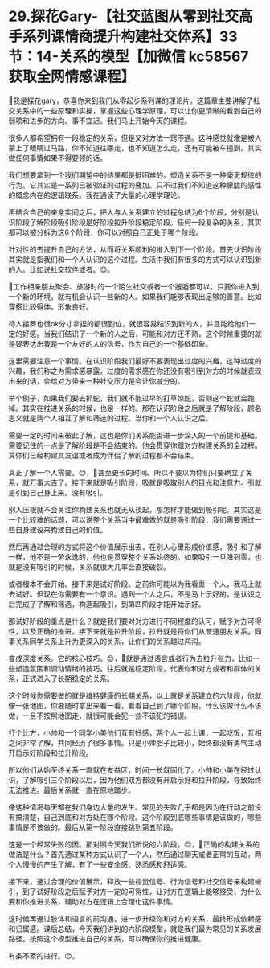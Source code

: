 # 29.探花Gary-【社交蓝图从零到社交高手系列课情商提升构建社交体系】33节：14-关系的模型【加微信 kc58567 获取全网情感课程】

🎼我是探花gary，恭喜你来到我们从零起步系列课的理论片。这篇章主要讲解了社交关系中的一些原理和实操，掌握这些心理学原理，可以让你更清晰的看到自己的弱项和进步的方向。事不宜迟。我们马上开始今天的课程。

很多人都希望拥有一段稳定的关系，但是又对方法一窍不通。这种感觉就像是被人蒙上了眼睛过马路，你不知道往哪走，也不知道怎么走，还有可能被车撞到。其实做任何事情如果不得要领的话。

我们想要拿到一个我们期望中的结果都是挺困难的。塑造关系不是一种毫无规律的行为。它其实是一系列已被验证的过程的叠加。只不过我们不知道这种朦胧的感性的概念内在的逻辑联系。我在通读了大量的心理学理论。

再结合自己的亲身实间之后，把人与人关系建立的过程总结为6个阶段，分别是认识阶段了解阶段吸引阶段是好阶段拉升阶段稳定阶段。任何一段复杂的关系，其实都可以被分拆为这6个阶段，你可以对照自己正处于哪个阶段。

针对性的去提升自己的方法，从而将关系顺利的推入到下一个阶段。首先认识阶段其实就是指我们和一个人认识的这个过程。生活中我们有很多的方式可以认识到新的人。比如说社交软件或者。😊。

🎼工作相亲朋友聚会、旅游时的一个陌生社交或者一个邂逅都可以。只要你进入到一个新的环境，就有机会认识一些新的人。如果我们能够表现出足够的善意。比如穿搭比较得体，形象良好。

待人接舞也很ok分寸拿捏的都很到位，就很容易结识到新的人，并且能给他们一定的好感。当我们结识了一个新的人之后，可能和对方还不熟，这个时候重要的就是要表达出我是一个友好的人的信号，作为自己的一个基础印象。

这里需要注意一个事情。在认识阶段我们最好不要表现出过度的兴趣，这种过度的兴趣，我们称之为需求感暴露，过度的需求感在你还没有吸引到对方的时候就表现出来的话，会给对方带来一种社交压力是会让你减分的。

举个例子，如果我们要去抓蛇，我们就不能过早的打草惊蛇，否则这个蛇就会跑掉。其实在推进关系的时候，也是一样的。那在认识阶段之后就是了解阶段，顾名思义就是两个人相互了解和筛选的过程。当你和一个人认识之后。

需要一定的时间来彼此了解，这也是你们关系能否进一步深入的一个前提和基础。需要记住的一点是了解阶段是不会结束的。他会贯穿你跟对方构建关系的全过程。算你们已经构建其友谊或者成为伴侣了解的过程都不会结束。

真正了解一个人需要。😊，🎼甚至更长的时间。所以不要以为你们只要确立了关系，就万事大吉了。接下来就是吸引阶段，吸就是吸取别人的目光和注意力。引就是引到自己身上来。没有吸引。

别人压根就不会关注你构建关系也就无从谈起，那怎样才能做到吸引呢。其实这是一个比较难的话题，可以说整个关系当中最难做的就是吸引阶段，我们需要通过一些自身建设来构建自己的价值。

然后再通过合理的方式将这个价值展示出去，在别人心里形成价值感，吸引和了解一样，他不是一劳永逸的，他也是贯穿整个关系始终的。如果吸引一旦降到零，也就是没有吸引的时候，关系就很大几率会直接破裂。

或者根本不会开始。接下来是试好阶段。之前你可能以为我看重一个人，我马上就去试好。但现在你需要有一个意识。遇到一个人之后，不是马上示好的，是认识之后完成了了解和筛选，构造起吸引，到第四阶段才能开始示好。

那试好阶段的重点是什么？就是我们要对对方进行不同程度的认可，赋予对方可得性，以及正确的推进。接下来就是拉升阶段，拉升就是将你们从普通朋友关系。同事关系同学关系上升为更深入的关系，让你们的关系越过鸿沟。

变成深度关系。它的核心技巧。😊，🎼就是通过语言或者行为去拉升张力，比如一些塑造氛围和调动情绪的技巧。往后就是稳定阶段，代表你和对方或者和群体的关系，正式进入了长期稳定的关系。

这个时候你需要做的就是维持健康的长期关系，以上就是关系建立的六阶段，他就像一张地图，你要随时拿出来看一看，看看自己到了哪个阶段，什么该做什么不该做，一旦不按照地图走，就很可能会犯一些不该犯的错误。

打个比方，小帅和一个同学小美他们互有好感，两个人一起上课，一起吃饭，互相之间非常了解，共同经历了很多事情。只是小帅胆子比较小，始终都没有勇气主动开启示好阶段和拉升阶段。

所以他们从始至终关系一直就在友益区，时间一长就固化了。小帅和小美在经过认识，了解吸引三个阶段以后，因为他们双方都没有开启示好和拉升阶段，导致始终无法推进。最后关系就一直在原地踏步。

像这种情况每天都在我们身边大量的发生。常见的失败几乎都是因为在行动之前没有搞清楚，自己到底和对方处在哪个阶段。这个阶段到底哪些事情是该做的，哪些事情是不该做的。最后从第一阶段直接跳到第五阶段。

这是一个经常失败的因。那对照今天我们所说的六阶段。😊，🎼正确的构建关系的做法是什么？首先通过某种方式认识了一个人，然后通过聊天或者正常的互动，两个人慢慢的产生了解，有了一些安全感、熟悉感和舒适感。

接下来，通过合理的价值展示，释放一些视觉信号、行为信号和社交信号来构建蜥引，到了试好阶段之后赋予对方一定的可得性，让对方在逻辑上能够接受，为什么要和你推进关系，辅助对方在逻辑上合理化这件事情。

这时候再通过肢体和语言的前沟通，进一步升级你和对方的关系，最终形成依赖感和归属感。课后总结，今天我们讲到的六阶段模型，就是我们最为常见的关系发展路径。按照这个模型推进自己的关系，可以确保你的推进健康。

有条不紊的进行。😊。